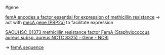 #gene

[femA encodes a factor essential for expression of methicillin resistance](https://journals.asm.org/doi/epdf/10.1128/jb.173.11.3507-3513.1991)
-> act with [mecA gene (PBP2a)](mecA%20gene%20(PBP2a).md) to facilitate expression

[SAOUHSC\_01373 methicillin resistance factor FemA (Staphylococcus aureus subsp. aureus NCTC 8325) - Gene - NCBI](https://www.ncbi.nlm.nih.gov/gene/3920782)

-> [femA sequence](../DNA%20sequences/femA%20sequence.md)